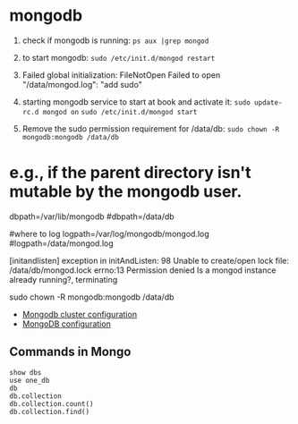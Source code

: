 mongodb
====================

1. check if mongodb is running: `ps aux |grep mongod`
2. to start mongodb: `sudo /etc/init.d/mongod restart`
3. Failed global initialization: FileNotOpen Failed to open "/data/mongod.log":  "add sudo"

4. starting mongodb service to start at book and activate it:
	`sudo update-rc.d mongod on`
	`sudo /etc/init.d/mongod start`

5. Remove the sudo permission requirement for /data/db: `sudo chown -R mongodb:mongodb /data/db`


# e.g., if the parent directory isn't mutable by the mongodb user.
dbpath=/var/lib/mongodb
#dbpath=/data/db

#where to log
logpath=/var/log/mongodb/mongod.log
#logpath=/data/mongod.log



 [initandlisten] exception in initAndListen: 98 Unable to create/open lock file: /data/db/mongod.lock errno:13 Permission denied Is a mongod instance already running?, terminating

sudo chown -R mongodb:mongodb /data/db

- [Mongodb cluster configuration](http://www.cnblogs.com/huangxincheng/archive/2012/03/04/2379755.html)
- [MongoDB configuration](https://ruby-china.org/topics/454)

## Commands in Mongo

```
show dbs
use one_db
db
db.collection
db.collection.count()
db.collection.find()
```